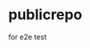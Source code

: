 # publicrepo
for e2e test







































































































































































































































































































































































































































































































































































































































































































































































































































































































































































































































































































































































































































































































































































































































































































































































































































































































































































































































































































































































































